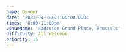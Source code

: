 ```yaml
---
name: Dinner
date: '2023-04-18T01:00:00.000Z'
times: '8:00-11:00pm'
venueName: 'Radisson Grand Place, Brussels'
difficulty: All Welcome
priority: 15
---
```





